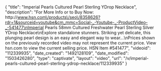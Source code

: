 {
    "title": "Imperial Pearls Cultured Pearl Sterling YDrop Necklace",
    "description": "For More Info or to Buy Now: http:\/\/www.hsn.com\/products\/seo\/8358626?rdr=1&sourceid=youtube&cm_mmc=Social-_-Youtube-_-ProductVideo-_-541477\nImperial Pearls 58mm Cultured Freshwater Pearl Sterling Silver YDrop Necklace\nExplore standalone stunners. Striking yet delicate, this plunging pearl design is an easy and elegant way to wear...\nPrices shown on the previously recorded video may not represent the current price.  View hsn.com to view the current selling price. HSN Item #541477",
    "videoid": "112339935",
    "date_created": "1492128109",
    "date_modified": "1503426280",
    "type": "captivate",
    "layout": "video",
    "url": "\/v\/imperial-pearls-cultured-pearl-sterling-ydrop-necklace\/112339935"
}